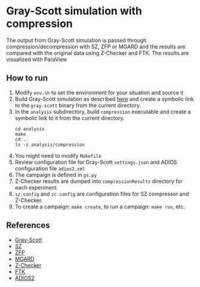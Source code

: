 # Gray-Scott simulation with compression

The output from Gray-Scott simulation is passed through compression/decompression with SZ, ZFP or MGARD
and the results are compared with the original data using Z-Checker and FTK. The results are visualized with ParaView

## How to run

1. Modify `env.sh` to set the environment for your situation and source it
1. Build Gray-Scott simulation as described [here](https://github.com/pnorbert/adiosvm/tree/master/Tutorial/gray-scott)
   and create a symbolic link to the `gray-scott` binary from the current directory. 
2. In the `analysis` subdirectory, build `compression` executable and create a symbolic link to it from the current directory. 
   ```
   cd analysis
   make
   cd ..
   ln -s analysis/compression
   ```
4. You might need to modify `Makefile`
5. Review configuration file for Gray-Scott `settings.json` and ADIOS configuration file `adios2.xml`
4. The campaign is defined in `gs.py`
6. Z-Checker results are dumped into `compressionResults`
   directory for each experiment.
7. `sz.config` and `zc.config` are configuration files for SZ compressor and Z-Checker.
8. To create a campaign: `make create`, to run a campaign: `make run`, etc.


## References

* [Gray-Scott]( https://github.com/pnorbert/adiosvm/tree/master/Tutorial/gray-scott )
* [SZ]( https://www.mcs.anl.gov/~shdi/download/sz-download.html )
* [ZFP]( https://zfp.readthedocs.io/en/release0.5.5/index.html )
* [MGARD]( https://github.com/CODARcode/MGARD.git )
* [Z-Checker]( https://github.com/CODARcode/Z-checker )
* [FTK]( https://github.com/CODARcode/ftk )
* [ADIOS2]( https://adios2.readthedocs.io/en/latest/index.html )




